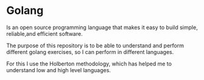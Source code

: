 # Golang

Is an open source programming language that makes it easy to build simple, reliable,and efficient software.

The purpose of this repository is to be able to understand and perform different golang exercises, so I can perform in different languages.

For this I use the Holberton methodology, which has helped me to understand low and high level languages.

